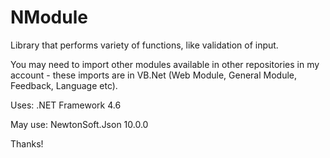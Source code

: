 # NModule

Library that performs variety of functions, like validation of input.

You may need to import other modules available in other repositories in my account - these imports are in VB.Net (Web Module, General Module, Feedback, Language etc).

Uses:
.NET Framework 4.6

May use:
NewtonSoft.Json 10.0.0

Thanks!
